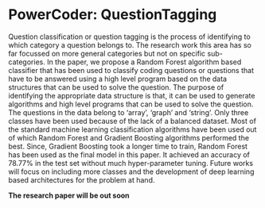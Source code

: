 # PowerCoder: QuestionTagging

Question classification or question tagging is the process of identifying to which category a question belongs to. The research work this area has 
so far focussed on more general categories but not on specific sub-categories. In the paper, we propose a Random Forest algorithm based classifier 
that has been used to classify coding questions or questions that have to be answered using a high level program based on the data structures that 
can be used to solve the question. The purpose of identifying the appropriate data structure is that, it can be used to generate algorithms and 
high level programs that can be used to solve the question. The questions in the data belong to ‘array’, ‘graph’ and ‘string’. Only three classes 
have been used because of the lack of a balanced dataset. Most of the standard machine learning classification algorithms have been used out of 
which Random Forest and Gradient Boosting algorithms performed the best. Since, Gradient Boosting took a longer time to train, Random Forest has 
been used as the final model in this paper. It achieved an accuracy of 78.77% in the test set without much hyper-parameter tuning. 
Future works will focus on including more classes and the development of deep learning based architectures for the problem at hand.

**The research paper will be out soon**
